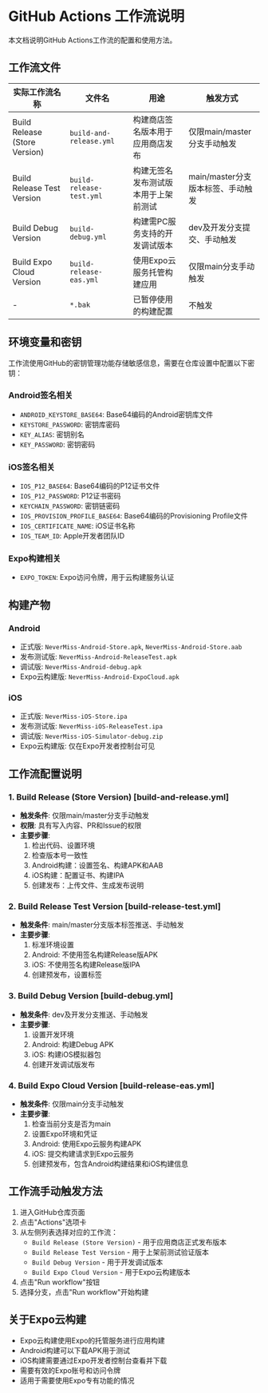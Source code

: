 # GitHub Actions 工作流说明

本文档说明GitHub Actions工作流的配置和使用方法。

## 工作流文件

| 实际工作流名称 | 文件名 | 用途 | 触发方式 |
| ----- | ----- | ----- | ----- |
| Build Release (Store Version) | `build-and-release.yml` | 构建商店签名版本用于应用商店发布 | 仅限main/master分支手动触发 |
| Build Release Test Version | `build-release-test.yml` | 构建无签名发布测试版本用于上架前测试 | main/master分支版本标签、手动触发 |
| Build Debug Version | `build-debug.yml` | 构建需PC服务支持的开发调试版本 | dev及开发分支提交、手动触发 |
| Build Expo Cloud Version | `build-release-eas.yml` | 使用Expo云服务托管构建应用 | 仅限main分支手动触发 |
| - | `*.bak` | 已暂停使用的构建配置 | 不触发 |

## 环境变量和密钥

工作流使用GitHub的密钥管理功能存储敏感信息，需要在仓库设置中配置以下密钥：

### Android签名相关
- `ANDROID_KEYSTORE_BASE64`: Base64编码的Android密钥库文件
- `KEYSTORE_PASSWORD`: 密钥库密码
- `KEY_ALIAS`: 密钥别名
- `KEY_PASSWORD`: 密钥密码

### iOS签名相关
- `IOS_P12_BASE64`: Base64编码的P12证书文件
- `IOS_P12_PASSWORD`: P12证书密码
- `KEYCHAIN_PASSWORD`: 密钥链密码
- `IOS_PROVISION_PROFILE_BASE64`: Base64编码的Provisioning Profile文件
- `IOS_CERTIFICATE_NAME`: iOS证书名称
- `IOS_TEAM_ID`: Apple开发者团队ID

### Expo构建相关
- `EXPO_TOKEN`: Expo访问令牌，用于云构建服务认证

## 构建产物

### Android
- 正式版: `NeverMiss-Android-Store.apk`, `NeverMiss-Android-Store.aab`
- 发布测试版: `NeverMiss-Android-ReleaseTest.apk`
- 调试版: `NeverMiss-Android-debug.apk`
- Expo云构建版: `NeverMiss-Android-ExpoCloud.apk`

### iOS
- 正式版: `NeverMiss-iOS-Store.ipa`
- 发布测试版: `NeverMiss-iOS-ReleaseTest.ipa`
- 调试版: `NeverMiss-iOS-Simulator-debug.zip`
- Expo云构建版: 仅在Expo开发者控制台可见

## 工作流配置说明

### 1. Build Release (Store Version) [build-and-release.yml]

- **触发条件**: 仅限main/master分支手动触发
- **权限**: 具有写入内容、PR和Issue的权限
- **主要步骤**:
  1. 检出代码、设置环境
  2. 检查版本号一致性
  3. Android构建：设置签名、构建APK和AAB
  4. iOS构建：配置证书、构建IPA
  5. 创建发布：上传文件、生成发布说明

### 2. Build Release Test Version [build-release-test.yml]

- **触发条件**: main/master分支版本标签推送、手动触发
- **主要步骤**:
  1. 标准环境设置
  2. Android: 不使用签名构建Release版APK
  3. iOS: 不使用签名构建Release版IPA
  4. 创建预发布，设置标签

### 3. Build Debug Version [build-debug.yml]

- **触发条件**: dev及开发分支推送、手动触发
- **主要步骤**:
  1. 设置开发环境
  2. Android: 构建Debug APK
  3. iOS: 构建iOS模拟器包
  4. 创建开发调试版发布

### 4. Build Expo Cloud Version [build-release-eas.yml]

- **触发条件**: 仅限main分支手动触发
- **主要步骤**:
  1. 检查当前分支是否为main
  2. 设置Expo环境和凭证
  3. Android: 使用Expo云服务构建APK
  4. iOS: 提交构建请求到Expo云服务
  5. 创建预发布，包含Android构建结果和iOS构建信息

## 工作流手动触发方法

1. 进入GitHub仓库页面
2. 点击"Actions"选项卡
3. 从左侧列表选择对应的工作流：
   - `Build Release (Store Version)` - 用于应用商店正式发布版本
   - `Build Release Test Version` - 用于上架前测试验证版本
   - `Build Debug Version` - 用于开发调试版本
   - `Build Expo Cloud Version` - 用于Expo云构建版本
4. 点击"Run workflow"按钮
5. 选择分支，点击"Run workflow"开始构建

## 关于Expo云构建

- Expo云构建使用Expo的托管服务进行应用构建
- Android构建可以下载APK用于测试
- iOS构建需要通过Expo开发者控制台查看并下载
- 需要有效的Expo账号和访问令牌
- 适用于需要使用Expo专有功能的情况 